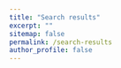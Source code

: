 ```yaml
---
title: "Search results"
excerpt: ""
sitemap: false
permalink: /search-results
author_profile: false
---
```


<script async src="https://cse.google.com/cse.js?cx=2750380351b69409e">
</script>
<div class="gcse-searchresults-only"></div>